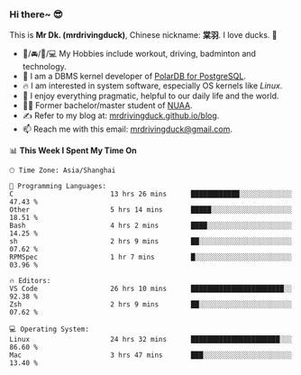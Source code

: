 ### Hi there~ 😎

This is **Mr Dk. (mrdrivingduck)**, Chinese nickname: **棠羽**. I love ducks. 🦆

- 💪/🚘/🏸/💻 My Hobbies include workout, driving, badminton and technology.
- 🍊 I am a DBMS kernel developer of [PolarDB for PostgreSQL](https://github.com/ApsaraDB/PolarDB-for-PostgreSQL).
- 🔥 I am interested in system software, especially OS kernels like *Linux*.
- 🔧 I enjoy everything pragmatic, helpful to our daily life and the world.
- 👨‍🎓 Former bachelor/master student of [NUAA](https://en.wikipedia.org/wiki/Nanjing_University_of_Aeronautics_and_Astronautics).
- ✍ Refer to my blog at: [mrdrivingduck.github.io/blog](https://mrdrivingduck.github.io/blog/).
- 📫 Reach me with this email: [mrdrivingduck@gmail.com](mailto:mrdrivingduck@gmail.com).

<!--START_SECTION:waka-->
📊 **This Week I Spent My Time On** 

```text
🕑︎ Time Zone: Asia/Shanghai

💬 Programming Languages: 
C                        13 hrs 26 mins      ████████████░░░░░░░░░░░░░   47.43 % 
Other                    5 hrs 14 mins       █████░░░░░░░░░░░░░░░░░░░░   18.51 % 
Bash                     4 hrs 2 mins        ████░░░░░░░░░░░░░░░░░░░░░   14.25 % 
sh                       2 hrs 9 mins        ██░░░░░░░░░░░░░░░░░░░░░░░   07.62 % 
RPMSpec                  1 hr 7 mins         █░░░░░░░░░░░░░░░░░░░░░░░░   03.96 % 

🔥 Editors: 
VS Code                  26 hrs 10 mins      ███████████████████████░░   92.38 % 
Zsh                      2 hrs 9 mins        ██░░░░░░░░░░░░░░░░░░░░░░░   07.62 % 

💻 Operating System: 
Linux                    24 hrs 32 mins      ██████████████████████░░░   86.60 % 
Mac                      3 hrs 47 mins       ███░░░░░░░░░░░░░░░░░░░░░░   13.40 % 
```


<!--END_SECTION:waka-->

<!-- ![Mr Dk.'s GitHub Stats](https://github-readme-stats.vercel.app/api?username=mrdrivingduck&count_private&show_icons=true&theme=buefy) -->

<!-- ![Most Used Languages](https://github-readme-stats.vercel.app/api/top-langs/?username=mrdrivingduck&exclude_repo=mips32-CPU,snort-tcp-socket&theme=buefy&layout=compact&langs_count=10) -->


<!--
**mrdrivingduck/mrdrivingduck** is a ✨ _special_ ✨ repository because its `README.md` (this file) appears on your GitHub profile.

Here are some ideas to get you started:

- 🔭 I’m currently working on ...
- 🌱 I’m currently learning ...
- 👯 I’m looking to collaborate on ...
- 🤔 I’m looking for help with ...
- 💬 Ask me about ...
- 📫 How to reach me: ...
- 😄 Pronouns: ...
- ⚡ Fun fact: ...
-->
